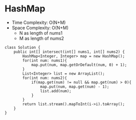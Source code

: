 # HashMap
* Time Complexity: O(N+M)
* Space Complexity: O(N+M)
	* N as length of nums1
	* M as length of nums2
```
class Solution {
    public int[] intersect(int[] nums1, int[] nums2) {
        HashMap<Integer, Integer> map = new HashMap();
        for(int num: nums1){
            map.put(num, map.getOrDefault(num, 0) + 1);
        }
        List<Integer> list = new ArrayList();
        for(int num: nums2){
            if(map.get(num) != null && map.get(num) > 0){
                map.put(num, map.get(num) - 1);
                list.add(num);
            }
        }
        return list.stream().mapToInt(i->i).toArray();
    }
}
```